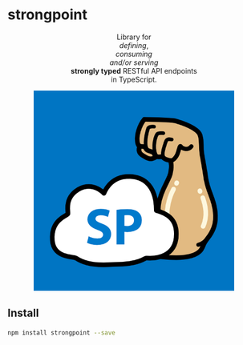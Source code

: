 # strongpoint

<center>
  <p>
    Library for
    <br/>
    <i>defining</i>,
    <br/>
    <i>consuming</i>
    <br/>
    <i>and/or serving</i>
    <br/>
    <b>strongly typed</b> RESTful API endpoints
    <br/>in TypeScript.
  <p/>
  <img src="./img/logo-blue-bg.png" width="400" />
</center>

## Install
```sh
npm install strongpoint --save
```
